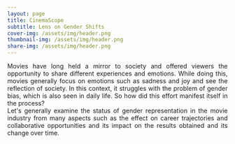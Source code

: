 ```yaml
---
layout: page
title: CinemaScope
subtitle: Lens on Gender Shifts
cover-img: /assets/img/header.png
thumbnail-img: /assets/img/header.png
share-img: /assets/img/header.png
---
```

<div style="text-align: justify">
    Movies have long held a mirror to society and offered viewers the opportunity to share different experiences and
    emotions. While doing this, movies generally focus on emotions such as sadness and joy and see the reflection of
    society. In this context, it struggles with the problem of gender bias, which is also seen in daily life. So how did
    this effort manifest itself in the process?
    <br>
    Let's generally examine the status of gender representation in the movie
    industry from many aspects such as the effect on career trajectories and collaborative opportunities and its impact
    on the results obtained and its change over time.
</div>